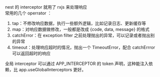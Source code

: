 nest 的 interceptor 就用了 rxjs 来处理响应  
常用的几个 operrator ：  
1. tap：不修改响应数据，执行一些额外逻辑，比如记录日志、更新缓存等  
2. map：对响应数据做修改，一般都是改成 {code, data, message} 的格式  
3. catchError：在 exception filter 之前处理抛出的异常，可以记录或者抛出别的异常  
4. timeout：处理响应超时的情况，抛出一个 TimeoutError，配合 catchErrror 可以返回超时的响应  

全局 interceptor 可以通过 APP_INTERCEPTOR 的 token 声明，这种能注入依赖，比 app.useGlobalInterceptors 更好。
